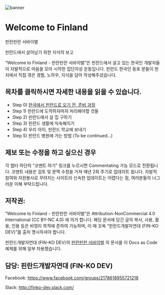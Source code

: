 ![banner](https://lh5.googleusercontent.com/6NBYsRsY9VKPKxAkf3WsxEclIpCaEIx7TeYavOUpsHzq2LxZ0p2gjFrP0LCCqlMptuJj43Y5ofBC_YrJoQ8s85POt90xJdesTMNOedOlwpjzAupao_5D4_UnzC-XOpP_9Q=s0)

# Welcome to Finland

핀란핀란 서바이벌

핀란드에서 살아남기 위한 지식의 보고


“Welcome to Finland - 핀란핀란 서바이벌”은 핀란드에서 살고 있는 한국인 개발자들이 자발적으로 마음을 모아 시작한 집단지성 운동입니다. 핀란드 한국인 동포 분들이 현지에서 직접 겪은 경험, 노하우, 지식을 담아 작성해주셨습니다.


##  목차를 클릭하시면 자세한 내용을 읽을 수 있습니다.

* Step 0) [한국에서 핀란드로 오기 전, 준비 과정](0_핀란드로_오기_전_준비과정.md)
* Step 1) 핀란드에 도착하자마자 처리해야할 것들
* Step 2) 핀란드에서 살 집 구하기
* Step 3) 핀란드 생활에 익숙해지기
* Step 4) 우리 아이, 핀란드 학교에 보내기
* Step 5) 핀란드 병원에 가는 방법
(To be continued...)

##  제보 또는 수정을 하고 싶으신 경우
각 챕터 하단의 “코멘트 하기” 링크를 누르시면 Commentating 가능 모드로 전환됩니다. 코멘트 내용은 검토 및 문맥 수정을 거쳐 매년 2회 주기로 업데이트 됩니다. 자발적 참여와 자원봉사로 꾸려지는 사이트라 신속한 업데이트는 어렵다는 점, 여러분들의 너그러운 이해 부탁드립니다.


## 저작권:
”Welcome to Finland - 핀란핀란 서바이벌”은 Attribution-NonCommercial 4.0 International (CC BY-NC 4.0) 에 의거 합니다. 해당 문서에 담긴 글의 복사, 사용, 활용, 인용 등은 비영리 목적에 준하여 가능하며, 이 때 꼬옥 “핀란드개발자연대 (FIN-KO DEV)”를 출처 명시하셔야 합니다.

핀란드개발자연대 (FIN-KO DEV)의 [핀란핀란 서바이벌](https://docs.google.com/document/d/e/2PACX-1vTaA_wMI2PxLCtAEenIHr1ggX2dfjYuoK3uqjvfr0TzqUbHceqzZEpMP2DufwipCNsDIKSPIdkx-Rm8/pub
) 의 문서를 이 Docs as Code 예제를 위해 일부 차용했습니다.

## 담당: 핀란드개발자연대 (FIN-KO DEV)

Facebook: https://www.facebook.com/groups/2178618955721218 

Slack: http://finko-dev.slack.com/
